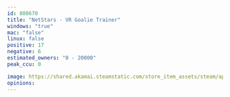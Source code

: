 ```yaml
---
id: 800670
title: "NetStars - VR Goalie Trainer"
windows: "true"
mac: "false"
linux: false
positive: 17
negative: 6
estimated_owners: "0 - 20000"
peak_ccu: 0

image: https://shared.akamai.steamstatic.com/store_item_assets/steam/apps/800670/header.jpg?t=1522417737
opinions:
---
```

